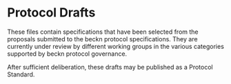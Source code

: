 # Protocol Drafts

These files contain specifications that have been selected from the proposals submitted to the beckn protocol specifications. They are currently under review by different working groups in the various categories supported by beckn protocol governance.

After sufficient deliberation, these drafts may be published as a Protocol Standard.